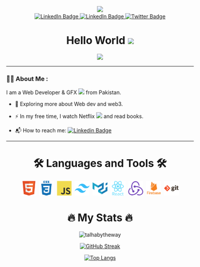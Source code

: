 <div id="header" align="center">
  <img src="https://media0.giphy.com/media/k31AA1YcEfmramHyoE/giphy.gif" width="170"/>
  <div id="badges">
  
  <a href="http://mohd-talha.web.app">
    <img src="https://img.shields.io/badge/Portfolio-grey?style=for-the-badge&logo=Alibaba-Cloud&logoColor=white" alt="LinkedIn Badge"/>
  </a>
  <a href="https://www.linkedin.com/in/talhabytheway/">
    <img src="https://img.shields.io/badge/LinkedIn-blue?style=for-the-badge&logo=linkedIn&logoColor=white" alt="LinkedIn Badge"/>
  </a>
  <a href="https://www.twitter.com/talhaism_">
    <img src="https://img.shields.io/badge/Twitter-blue?style=for-the-badge&logo=twitter&logoColor=white" alt="Twitter Badge"/>
  </a>
</div>
<h1>
  Hello World
  <img src="https://media.giphy.com/media/hvRJCLFzcasrR4ia7z/giphy.gif" width="30"/>
</h1>
</div>
<div align="center">
  <img src="https://i.imgur.com/aTMLvyA.jpg" width="600"/>
</div>

---


### :man_technologist: About Me :

I am a Web Developer & GFX <img src="https://media.giphy.com/media/WUlplcMpOCEmTGBtBW/giphy.gif" width="30"> from Pakistan.

- 🌱 Exploring more about Web dev and web3.

- ⚡ In my free time, I watch Netflix <img src="https://media4.giphy.com/media/Xfmqj2aWB9d4VAWXFs/giphy.gif" width="30"> and read books.

- 📬 How to reach me: [![Linkedin Badge](https://img.shields.io/badge/-talhabytheway-blue?style=flat&logo=Linkedin&logoColor=white)](https://www.linkedin.com/in/talhabytheway/)

---

<div align="center"> 
<h1> 🛠️ Languages and Tools 🛠️ </h1>

  <img src="https://github.com/devicons/devicon/blob/master/icons/html5/html5-original.svg" title="HTML5" alt="HTML" width="40" height="40"/>&nbsp;
  <img src="https://github.com/devicons/devicon/blob/master/icons/css3/css3-plain-wordmark.svg"  title="CSS3" alt="CSS" width="40" height="40"/>&nbsp;
  <img src="https://github.com/devicons/devicon/blob/master/icons/javascript/javascript-original.svg" title="JavaScript" alt="JavaScript" width="40" height="40"/>&nbsp;
  <img src="https://github.com/devicons/devicon/blob/master/icons/tailwindcss/tailwindcss-plain.svg" title="TailwindCSS" alt="TailwindCSS" width="40" height="40"/>&nbsp;
  <img src="https://github.com/devicons/devicon/blob/master/icons/materialui/materialui-original.svg" title="Material UI" alt="Material UI" width="40" height="40"/>&nbsp;
  <img src="https://github.com/devicons/devicon/blob/master/icons/react/react-original-wordmark.svg" title="React & React Native" alt="React" width="40" height="40"/>&nbsp;
  <img src="https://github.com/devicons/devicon/blob/master/icons/redux/redux-original.svg" title="Redux" alt="Redux " width="40" height="40"/>&nbsp;
  <img src="https://github.com/devicons/devicon/blob/master/icons/firebase/firebase-plain-wordmark.svg" title="Firebase" alt="Firebase" width="40" height="40"/>&nbsp;
  <img src="https://github.com/devicons/devicon/blob/master/icons/git/git-original-wordmark.svg" title="Git" alt="Git" width="40" height="40"/>
</div>



<div align="center">
<h1> 🔥 My Stats 🔥 </h1>

<img src="https://komarev.com/ghpvc/?username=talhabytheway&label=Profile%20Views&color=0e75b6&style=flat" alt="talhabytheway" />


[![GitHub Streak](https://streak-stats.demolab.com?user=talhabytheway&theme=transparent&hide_border=true)](https://git.io/streak-stats)
  

[![Top Langs](https://github-readme-stats.vercel.app/api/top-langs/?username=talhabytheway&layout=compact&theme=transparent&hide_border=true)](https://github.com/anuraghazra/github-readme-stats)
</div>
